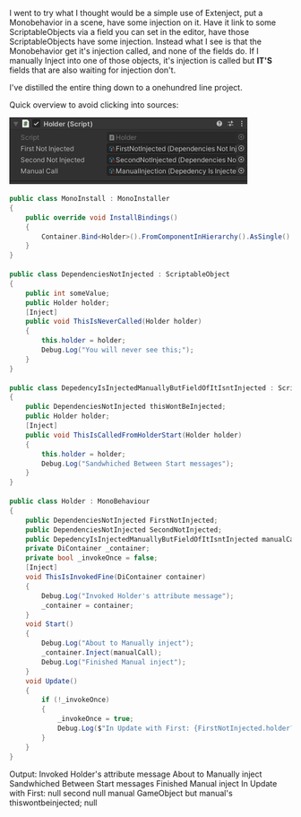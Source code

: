 I went to try what I thought would be a simple use of Extenject, put a Monobehavior in a scene, have some injection on it.
Have it link to some ScriptableObjects via a field you can set in the editor, have those ScriptableObjects have some injection.
Instead what I see is that the Monobehavior get it's injection called, and none of the fields do.  If I manually Inject into one
of those objects, it's injection is called but **IT'S** fields that are also waiting for injection don't.

I've distilled the entire thing down to a onehundred line project.

Quick overview to avoid clicking into sources:

![Inspector View](/images/inspector.png)


```cs
public class MonoInstall : MonoInstaller
{
    public override void InstallBindings()
    {
        Container.Bind<Holder>().FromComponentInHierarchy().AsSingle().NonLazy();
    }
}

public class DependenciesNotInjected : ScriptableObject
{
    public int someValue;
    public Holder holder;
    [Inject]
    public void ThisIsNeverCalled(Holder holder)
    {
        this.holder = holder;
        Debug.Log("You will never see this;");
    }
}

public class DepedencyIsInjectedManuallyButFieldOfItIsntInjected : ScriptableObject
{
    public DependenciesNotInjected thisWontBeInjected;
    public Holder holder;
    [Inject]
    public void ThisIsCalledFromHolderStart(Holder holder)
    {
        this.holder = holder;
        Debug.Log("Sandwhiched Between Start messages");
    }
}

public class Holder : MonoBehaviour
{
    public DependenciesNotInjected FirstNotInjected;
    public DependenciesNotInjected SecondNotInjected;
    public DepedencyIsInjectedManuallyButFieldOfItIsntInjected manualCall;
    private DiContainer _container;
    private bool _invokeOnce = false;
    [Inject]
    void ThisIsInvokedFine(DiContainer container)
    {
        Debug.Log("Invoked Holder's attribute message");
        _container = container;
    }
    void Start()
    {
        Debug.Log("About to Manually inject");
        _container.Inject(manualCall);
        Debug.Log("Finished Manual inject");
    }
    void Update()
    {
        if (!_invokeOnce)
        {
            _invokeOnce = true;
            Debug.Log($"In Update with First: {FirstNotInjected.holder?.name ?? "null"} second {SecondNotInjected.holder?.name ?? "null"} manual {manualCall.holder?.name ?? "null"} but manual's thiswontbeinjected; {manualCall.thisWontBeInjected.holder?.name ?? "null"}");
        }
    }
}
```

Output:
Invoked Holder's attribute message
About to Manually inject
Sandwhiched Between Start messages
Finished Manual inject
In Update with First: null second null manual GameObject but manual's thiswontbeinjected; null

